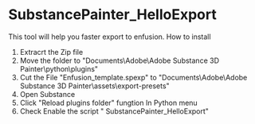 # SubstancePainter_HelloExport
This tool will help you faster export to enfusion.
How to install
1. Extracrt the Zip file
2. Move the folder to "Documents\Adobe\Adobe Substance 3D Painter\python\plugins"
3. Cut the File  "Enfusion_template.spexp" to "Documents\Adobe\Adobe Substance 3D Painter\assets\export-presets"
4. Open Substance
5. Click "Reload plugins folder" fungtion In Python menu  
6. Check Enable the script " SubstancePainter_HelloExport"
